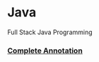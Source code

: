 # Java
Full Stack Java Programming
### [Complete Annotation](https://github.com/Buzzardo/spring-docs/blob/master/annotation-cheat-sheet.adoc)
